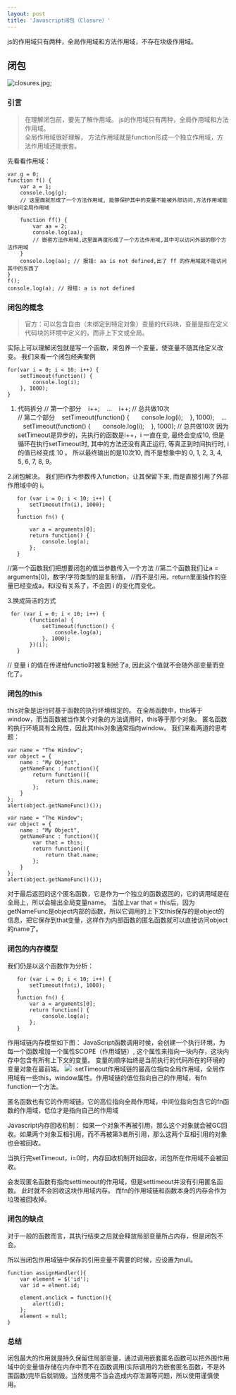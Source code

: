 ```yaml
---
layout: post
title: 'Javascript闭包（Closure）'
---
```

js的作用域只有两种，全局作用域和方法作用域，不存在块级作用域。
<!--break-->
## 闭包
![closures.jpg](http://localhost:4000/assets/closures.jpg);
### 引言  
>在理解闭包前，要先了解作用域。
>js的作用域只有两种，全局作用域和方法作用域。        
>全局作用域很好理解，
>方法作用域就是function形成一个独立作用域，方法作用域还能嵌套。

先看看作用域：
```
var g = 0;
function f() {
    var a = 1;
    console.log(g);
    // 这里面就形成了一个方法作用域, 能够保护其中的变量不能被外部访问,方法作用域能够访问全局作用域

    function ff() {
        var aa = 2;
        console.log(aa);
        // 嵌套方法作用域,这里面再度形成了一个方法作用域,其中可以访问外部的那个方法作用域
    }
    console.log(aa); // 报错: aa is not defined,出了 ff 的作用域就不能访问其中的东西了
}
f();
console.log(a); // 报错: a is not defined  
```
### 闭包的概念 
>官方：可以包含自由（未绑定到特定对象）变量的代码块，变量是指在定义代码块的环境中定义的，而非上下文或全局。

实际上可以理解闭包就是写一个函数，来包养一个变量，使变量不随其他定义改变。
我们来看一个闭包经典案例
```
for(var i = 0; i < 10; i++) {
    setTimeout(function() {
        console.log(i);
    }, 1000);
}  
```
1. 代码拆分
  // 第一个部分
     i++;
     ... 
     i++; // 总共做10次  
  // 第二个部分
     setTimeout(function() {
        console.log(i);
     }, 1000);
     ...
     setTimeout(function() {
        console.log(i);
     }, 1000); // 总共做10次
  因为setTimeout是异步的，先执行的函数是i++，i 一直在变, 最终会变成10, 但是循环在执行setTimeout时, 其中的方法还没有真正运行, 等真正到时间执行时, i 的值已经变成 10 。
  所以最终输出的是10次10, 而不是想象中的 0, 1, 2, 3, 4, 5, 6, 7, 8, 9。

2.闭包解决。
我们把i作为参数传入function，让其保留下来, 而是直接引用了外部作用域中的 i。
```
   for (var i = 0; i < 10; i++) {
       setTimeout(fn(i), 1000);
   }
   function fn() { 
       
       var a = arguments[0];
       return function() {
           console.log(a); 
       };
   }
```
//第一个函数我们把想要闭包的值当参数传入一个方法
//第二个函数我们让a = arguments[0]，数字/字符类型的是复制值， 
//而不是引用，return里面操作的变量已经变成a，和i没有关系了，不会因 i 的变化而变化。

3.换成简洁的方式

```
 for (var i = 0; i < 10; i++) {
       (function(a) {
           setTimeout(function() {
               console.log(a);
           }, 1000);
       })(i); 
   }

```



// 变量 i 的值在传递给functio时被复制给了a, 因此这个值就不会随外部变量而变化了。  

### 闭包的this
this对象是运行时基于函数的执行环境绑定的。
在全局函数中，this等于window，而当函数被当作某个对象的方法调用时，this等于那个对象。
匿名函数的执行环境具有全局性，因此其this对象通常指向window。
我们来看两道的思考题：
```
var name = "The Window";
var object = {
    name : "My Object",
    getNameFunc : function(){
        return function(){
            return this.name;
        };
    }
};
alert(object.getNameFunc()());
```
```
var name = "The Window";
var object = {
    name : "My Object",
    getNameFunc : function(){
        var that = this;
        return function(){
            return that.name;
        };
    }
};
alert(object.getNameFunc()());
```
对于最后返回的这个匿名函数，它是作为一个独立的函数返回的，它的调用域是在全局上，所以会输出全局变量name。
当加上var that = this后，因为getNameFunc是object内部的函数，所以它调用的上下文this保存的是object的信息，把它保存到that变量，这样作为内部函数的匿名函数就可以直接访问object的name了。

### 闭包的内存模型
我们仍是以这个函数作为分析：
```
   for (var i = 0; i < 10; i++) {
       setTimeout(fn(i), 1000);
   }
   function fn() {   
       var a = arguments[0];
       return function() {
           console.log(a); 
       };
   }
```
作用域链内存模型如下图：
JavaScript函数调用时侯，会创建一个执行环境，为每一个函数增加一个属性SCOPE（作用域链）,
这个属性来指向一块内存，这块内存中包含有所有上下文的变量。
变量的顺序始终是当前执行的代码所在的环境的变量对象在最前端。
<img src="/../assets/closure02.png">
 setTimeout作用域链的最高位指向全局作用域，全局作用域有一些this，window属性。作用域链的低位指向自己的作用域，有fn function一个方法。

匿名函数也有它的作用域链。它的高位指向全局作用域，中间位指向包含它的fn函数的作用域，低位才是指向自己的作用域

Javascript内存回收机制：
如果一个对象不再被引用，那么这个对象就会被GC回收。如果两个对象互相引用，而不再被第3者所引用，那么这两个互相引用的对象也会被回收。

当执行完setTimeout，i=0时，内存回收机制开始回收，闭包所在作用域不会被回收。

会发现匿名函数有指向settimeout的作用域，但是settimeout并没有引用匿名函数。
此时就不会回收这块作用域内存。
而fn的作用域链和函数本身的内存会作为垃圾被回收掉。

### 闭包的缺点
对于一般的函数而言，其执行结束之后就会释放局部变量所占内存，但是闭包不会。

所以当闭包作用域链中保存的引用变量不需要的时候，应设置为null。
``` 
function assignHandler(){  
    var element = $('id');  
    var id = elment.id;  
  
    element.onclick = function(){  
        alert(id);  
    };  
    element = null;  
}
```
### 总结
闭包最大的作用就是持久保留住局部变量，通过调用嵌套匿名函数可以把外围作用域中的变量值存储在内存中而不在函数调用(实际调用的为嵌套匿名函数，不是外围函数)完毕后就销毁。当然使用不当会造成内存泄漏等问题，所以使用谨慎使用。

